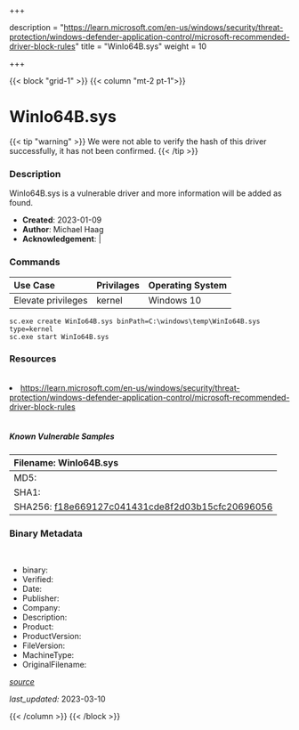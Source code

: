 +++

description = "https://learn.microsoft.com/en-us/windows/security/threat-protection/windows-defender-application-control/microsoft-recommended-driver-block-rules"
title = "WinIo64B.sys"
weight = 10

+++


{{< block "grid-1" >}}
{{< column "mt-2 pt-1">}}




# WinIo64B.sys 


{{< tip "warning" >}}
We were not able to verify the hash of this driver successfully, it has not been confirmed.
{{< /tip >}}




### Description


WinIo64B.sys is a vulnerable driver and more information will be added as found.


- **Created**: 2023-01-09
- **Author**: Michael Haag
- **Acknowledgement**:  | [](https://twitter.com/)

### Commands

| Use Case | Privilages | Operating System | 
|:---- | ---- | ---- |
| Elevate privileges | kernel | Windows 10 |

```
sc.exe create WinIo64B.sys binPath=C:\windows\temp\WinIo64B.sys type=kernel
sc.exe start WinIo64B.sys
```

### Resources
<br>


<li><a href=" https://learn.microsoft.com/en-us/windows/security/threat-protection/windows-defender-application-control/microsoft-recommended-driver-block-rules"> https://learn.microsoft.com/en-us/windows/security/threat-protection/windows-defender-application-control/microsoft-recommended-driver-block-rules</a></li>


<br>


##### Known Vulnerable Samples

| Filename: WinIo64B.sys |
|:---- |
|MD5: <a href="https://www.virustotal.com/gui/file/{&#39;Filename&#39;: &#39;WinIo64B.sys&#39;, &#39;MD5&#39;: &#39;&#39;, &#39;SHA1&#39;: &#39;&#39;, &#39;SHA256&#39;: &#39;f18e669127c041431cde8f2d03b15cfc20696056&#39;}"></a>|
|SHA1: <a href="https://www.virustotal.com/gui/file/{&#39;Filename&#39;: &#39;WinIo64B.sys&#39;, &#39;MD5&#39;: &#39;&#39;, &#39;SHA1&#39;: &#39;&#39;, &#39;SHA256&#39;: &#39;f18e669127c041431cde8f2d03b15cfc20696056&#39;}"></a>|
|SHA256: <a href="https://www.virustotal.com/gui/file/{&#39;Filename&#39;: &#39;WinIo64B.sys&#39;, &#39;MD5&#39;: &#39;&#39;, &#39;SHA1&#39;: &#39;&#39;, &#39;SHA256&#39;: &#39;f18e669127c041431cde8f2d03b15cfc20696056&#39;}">f18e669127c041431cde8f2d03b15cfc20696056</a>|




### Binary Metadata
<br>

- binary: 
- Verified: 
- Date: 
- Publisher: 
- Company: 
- Description: 
- Product: 
- ProductVersion: 
- FileVersion: 
- MachineType: 
- OriginalFilename: 

[*source*](https://github.com/magicsword-io/LOLDrivers/tree/main/yaml/winio64b.sys.yml)

*last_updated:* 2023-03-10


{{< /column >}}
{{< /block >}}
